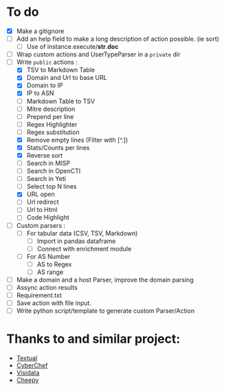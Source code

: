 # To do

- [x] Make a gitignore
- [ ] Add an help field to make a long description of action possible. (ie sort) 
	- [ ] Use of  instance.execute/__str__.__doc__
- [ ] Wrap custom actions and UserTypeParser in a `private` dir
- [ ] Write `public` actions :
	- [x] TSV to Markdown Table
	- [x] Domain and Url to base URL
	- [x] Domain to IP
	- [x] IP to ASN
	- [ ] Markdown Table to TSV
	- [ ] Mitre description
	- [ ] Prepend per line
	- [ ] Regex Highlighter
	- [ ] Regex substitution
	- [x] Remove empty lines (Filter with [^.])
	- [x] Stats/Counts per lines
	- [x] Reverse sort 
	- [ ] Search in MISP
	- [ ] Search in OpenCTI
	- [ ] Search in Yeti
	- [ ] Select top N lines
	- [x] URL open
	- [ ] Url redirect
	- [ ] Url to Html
	- [ ] Code Highlight
- [ ] Custom parsers :
	- [ ] For tabular data (CSV, TSV, Markdown)
		- [ ] Import in pandas dataframe
		- [ ] Connect with enrichment module
	- [ ] For AS Number
		- [ ] AS to Regex
		- [ ] AS range
- [ ] Make a domain and a host Parser, improve the domain parsing
- [ ] Assync action results
- [ ] Requirement.txt
- [ ] Save action with file input.
- [ ] Write python script/template to generate custom Parser/Action

# Thanks to and similar project:

- [Textual](https://textual.textualize.io/)
- [CyberChef](https://gchq.github.io/CyberChef/)
- [Visidata](https://www.visidata.org/)
- [Cheepy](https://github.com/securisec/chepy)
